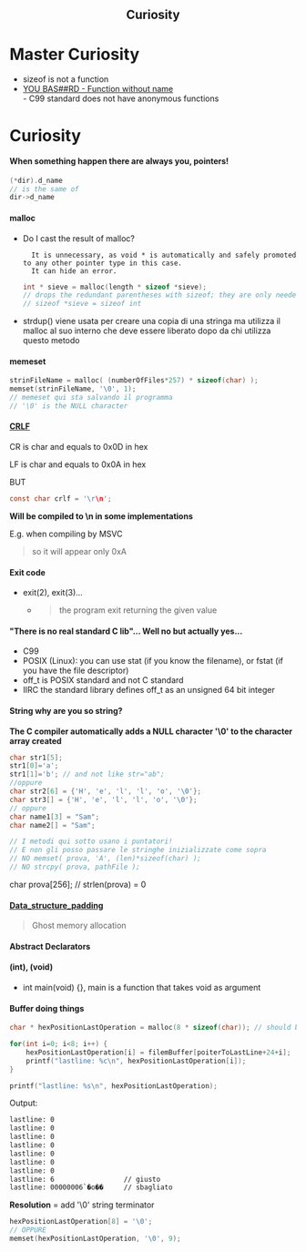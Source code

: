 <h2 align="center">Curiosity</h2>

# Master Curiosity

- sizeof is not a function
- [YOU BAS##RD - Function without name](https://stackoverflow.com/questions/840501/how-do-function-pointers-in-c-work) <br>
        - C99 standard does not have anonymous functions

# Curiosity

#### When something happen there are always you, pointers!

```c
(*dir).d_name 
// is the same of
dir->d_name
```

#### malloc

- Do I cast the result of malloc?
        
        It is unnecessary, as void * is automatically and safely promoted to any other pointer type in this case.
        It can hide an error.
    
    ```c
    int * sieve = malloc(length * sizeof *sieve);
    // drops the redundant parentheses with sizeof; they are only needed when the argument is a type name
    // sizeof *sieve = sizeof int
    ```
- strdup() viene usata per creare una copia di una stringa ma utilizza il malloc al suo interno che deve essere liberato dopo da chi utilizza questo metodo

#### memeset

```c
strinFileName = malloc( (numberOfFiles*257) * sizeof(char) );
memset(strinFileName, '\0', 1);
// memeset qui sta salvando il programma
// '\0' is the NULL character
```

#### [CRLF](https://stackoverflow.com/questions/56721688/what-is-crlf-in-hex)

CR is char and equals to 0x0D in hex

LF is char and equals to 0x0A in hex

BUT

```c
const char crlf = '\r\n'; 
```
**Will be compiled to \n in some implementations**

E.g. when compiling by MSVC

> so it will appear only 0xA

#### Exit code

- exit(2), exit(3)...
    - > the program exit returning the given value

#### "There is no real standard C lib"... Well no but actually yes...

- C99
- POSIX (Linux): you can use stat (if you know the filename), or fstat (if you have the file descriptor)
- off_t is POSIX standard and not C standard
- IIRC the standard library defines off_t as an unsigned 64 bit integer

#### String why are you so string?

**The C compiler automatically adds a NULL character '\0' to the character array created**

```c
char str1[5];
str1[0]='a';
str1[1]='b'; // and not like str="ab";
//oppure
char str2[6] = {'H', 'e', 'l', 'l', 'o', '\0'};
char str3[] = {'H', 'e', 'l', 'l', 'o', '\0'};
// oppure
char name1[3] = "Sam";
char name2[] = "Sam";

// I metodi qui sotto usano i puntatori!
// E non gli posso passare le stringhe inizializzate come sopra
// NO memset( prova, 'A', (len)*sizeof(char) );
// NO strcpy( prova, pathFile );
```

char prova[256];   // strlen(prova) = 0

#### [Data_structure_padding](https://en.wikipedia.org/wiki/Data_structure_alignment#Data_structure_padding)

> Ghost memory allocation


#### Abstract Declarators 

#### (int), (void)
- int main(void) {}, main is a function that takes void as argument

#### Buffer doing things

```c
char * hexPositionLastOperation = malloc(8 * sizeof(char)); // should be '9' for string terminator

for(int i=0; i<8; i++) {
    hexPositionLastOperation[i] = filemBuffer[poiterToLastLine+24+i];
    printf("lastline: %c\n", hexPositionLastOperation[i]);
}

printf("lastline: %s\n", hexPositionLastOperation);
```
Output:
```bash
lastline: 0
lastline: 0
lastline: 0
lastline: 0
lastline: 0
lastline: 0
lastline: 0
lastline: 6                 // giusto
lastline: 00000006`�o��     // sbagliato
```

**Resolution** = add '\0' string terminator
```c
hexPositionLastOperation[8] = '\0';
// OPPURE
memset(hexPositionLastOperation, '\0', 9);
```